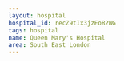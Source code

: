 ```yaml
---
layout: hospital
hospital_id: recZ9tIx3jzEo82WG
tags: hospital
name: Queen Mary's Hospital
area: South East London
---
```

